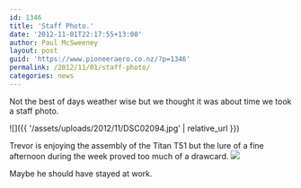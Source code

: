 ```yaml
---
id: 1346
title: 'Staff Photo.'
date: '2012-11-01T22:17:55+13:00'
author: Paul McSweeney
layout: post
guid: 'https://www.pioneeraero.co.nz/?p=1346'
permalink: /2012/11/01/staff-photo/
categories: news
---
```


Not the best of days weather wise but we thought it was about time we took a staff photo.

![]({{ '/assets/uploads/2012/11/DSC02094.jpg' | relative_url }})

Trevor is enjoying the assembly of the Titan T51 but the lure of a fine afternoon during the week proved too much of a drawcard. 
![](https://www.youtube.com/watch?v=TCKMceT0hoA])

Maybe he should have stayed at work.
